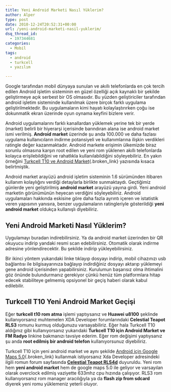 ```yaml
---
title: Yeni Android Marketi Nasıl Yüklerim?
author: Alper
type: post
date: 2010-12-24T20:52:31+00:00
url: /yeni-android-marketi-nasil-yuklerim/
dsq_thread_id:
  - 197344681
categories:
  - Mobil
tags:
  - android
  - turkcell
  - yazılım

---
```

Google tarafından mobil dünyaya sunulan ve akıllı telefonlarda en çok tercih edilen Android işletim sisteminin en güzel özelliği açık kaynaklı bir şekilde geliştirmeye açık serbest bir OS olmasıdır. Bu yüzden geliştiriciler tarafından android işletim sisteminde kullanılmak üzere birçok farklı uygulama geliştirilmektedir. Bu uygulamaların kimi hayatı kolaylaştırırken çoğu ise dokunmatik ekran üzerinde oyun oynama keyfini bizlere verir.

Android uygulamalarını farklı kanallardan yüklemek yerine tek bir yerde (market) belirli bir hiyerarşi içerisinde barındıran alana ise android market ismi verilmiş. **Android market** üzerinde şu anda 100.000 ve daha fazlası uygulama kullanıcıların indirme potansiyeli ve kullanımlarına ilişkin verdikleri ratingle değer kazanmaktadır. Android markete erişimin ülkemizde biraz sorunlu olmasına karşın root edilen ve yeni rom yüklenen akıllı telefonlarda kolayca erişilebildiğini ve rahatlıkla kullanılabildiğini söyleyebiliriz. En yakın örneğini [Turkcell T10 ve Android Market][1]{.broken_link} yazısında kısaca belirtmiştik.

Android market arayüzü android işletim sisteminin 1.6 sürümünden itibaren kullanım kolaylığını verdiği detaylarla birlikte sunmaktaydı. Geçtiğimiz günlerde yeni geliştirilmiş **android market** arayüzü yayına girdi. Yeni android marketin görünümünün heyecan verdiğini söyleyebiliriz. Android uygulamaları hakkında eskisine göre daha fazla ayrıntı içeren ve istatistik veren yapısının yanısıra, benzer uygulamaların ratingleriyle gösterildiği **yeni android market** oldukça kullanışlı diyebiliriz.

## Yeni Android Marketi Nasıl Yüklerim?

Uygulamayı buradan indirebilirsiniz. Ya da android market üzerinden bir QR okuyucu indirip yandaki resmi scan edebilirsiniz. Otomatik olarak indirme adresine yönlendirecektir. Bu şekilde indirip yükleyebilirsiniz.

Bir ikinci yöntem yukarıdaki linke tıklayıp dosyayı indirip, mobil cihazınızı usb bağlantısı ile bilgisayarınıza bağlayıp indirdiğiniz dosyayı aktarıp yüklemeyi gene android içerisinden yapabilirsiniz. Kurulumun başarısız olma ihtimalini göz önünde bulundurmanız gerekiyor çünkü henüz tüm platformlara hitap edecek stabiliteye gelmemiş opsiyonel bir geçiş haberi olarak kabul edilebilir.

## Turkcell T10 Yeni Android Market Geçişi

Eğer **turkcell t10 rom atma** işlemi yaptıysanız ve **Huawei u8100** şeklinde kullanıyorsanız muhtemelen XDA Developer forumlarındaki **Celestial Teapot RLS3** romunu kurmuş olduğunuzu varsayabiliriz. Eğer hala Turkcell T10 aldığınız gibi kullanıyorsanız yukarıdaki **Turkcell T10 için Android Market ve FM Radyo** linkine bakmanızı tavsiye ederim. Eğer rom değişimi yaptıysanız şu anda **root edilmiş bir android telefon** kullanıyorsunuz diyebiliriz.

Turkcell T10 için yeni android market ve aynı şekilde [Android için Google Maps 5.0][2]{.broken_link} kullanmak istiyorsanız Xda Developer adresindeki ilgili romun forum sayfasında <a href="https://forum.xda-developers.com/showthread.php?p=8518133" target="_blank" class="broken_link"><strong>Celestial Teapot RLS4d</strong></a> duyuruldu. Yeni rom hem **yeni android market** hem de google maps 5.0 ile geliyor ve varsayılan olarak overclock edilmiş vaziyette 633mhz cpu hızında çalışıyor. RLS3 rom kullanıyorsanız rom manager aracılığıyla ya da **flash zip from sdcard** diyerek yeni romu yüklemeniz yeterli oluyor.

 [1]: https://www.murekkep.org/turkcell-t10-icin-android-market-ve-fm-radyo-3761
 [2]: https://www.murekkep.org/android-icin-google-maps-5-0-3829